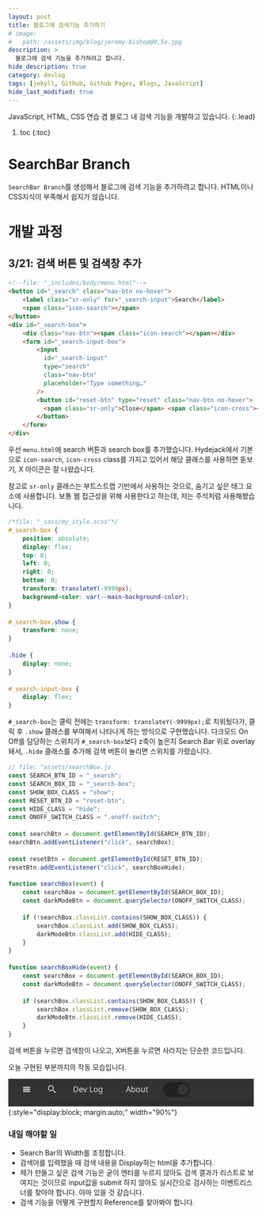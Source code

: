 ```yaml
---
layout: post
title: 블로그에 검색기능 추가하기
# image:
#   path: /assets/img/blog/jeremy-bishop@0,5x.jpg
description: >
  블로그에 검색 기능을 추가하려고 합니다.
hide_description: true
category: devlog
tags: [jekyll, Github, Github Pages, Blogs, JavaScript]
hide_last_modified: true
---
```


JavaScript, HTML, CSS 연습 겸 블로그 내 검색 기능을 개발하고 있습니다.
{:.lead}

1. toc
{:toc}

# SearchBar Branch

`SearchBar Branch`를 생성해서 블로그에 검색 기능을 추가하려고 합니다. HTML이나 CSS지식이 부족해서 쉽지가 않습니다.

# 개발 과정

## 3/21: 검색 버튼 및 검색창 추가
~~~html
<!--file: "_includes/body/menu.html"-->
<button id="_search" class="nav-btn no-hover">
    <label class="sr-only" for="_search-input">Search</label>
    <span class="icon-search"></span>
</button>
<div id="_search-box">
    <div class="nav-btn"><span class="icon-search"></span></div>
    <form id="_search-input-box">
        <input
          id="_search-input"
          type="search"
          class="nav-btn"
          placeholder="Type something…"
        />
        <button id="reset-btn" type="reset" class="nav-btn no-hover">
          <span class="sr-only">Close</span> <span class="icon-cross"></span>
        </button>
    </form>
</div>
~~~

우선 `menu.html`에 search 버튼과 search box를 추가했습니다. Hydejack에서 기본으로 `icon-search`, `icon-cross` class를 가지고 있어서 해당 클래스를 사용하면 돋보기, X 아이콘은 잘 나왔습니다.

참고로 `sr-only` 클래스는 부트스트랩 기반에서 사용하는 것으로, 숨기고 싶은 태그 요소에 사용합니다. 보통 웹 접근성을 위해 사용한다고 하는데, 저는 주석처럼 사용해봤습니다.

~~~css
/*file: "_sass/my_style.scss"*/
#_search-box {
    position: absolute;
    display: flex;
    top: 0;
    left: 0;
    right: 0;
    bottom: 0;
    transform: translateY(-9999px);
    background-color: var(--main-background-color);
}

#_search-box.show {
    transform: none;
}

.hide {
    display: none;
}

#_search-input-box {
    display: flex;
}
~~~

`#_search-box`는 클릭 전에는 `transform: translateY(-9999px);`로 치워뒀다가, 클릭 후 `.show` 클래스를 부여해서 나타나게 하는 방식으로 구현했습니다. 다크모드 On Off를 담당하는 스위치가 `#_search-box`보다 z축이 높은지 Search Bar 위로 overlay돼서, `.hide` 클래스를 추가해 검색 버튼이 눌리면 스위치를 가렸습니다.

~~~javascript
// file: "assets/searchBox.js
const SEARCH_BTN_ID = "_search";
const SEARCH_BOX_ID = "_search-box";
const SHOW_BOX_CLASS = "show";
const RESET_BTN_ID = "reset-btn";
const HIDE_CLASS = "hide";
const ONOFF_SWITCH_CLASS = ".onoff-switch";

const searchBtn = document.getElementById(SEARCH_BTN_ID);
searchBtn.addEventListener("click", searchBox);

const resetBtn = document.getElementById(RESET_BTN_ID);
resetBtn.addEventListener("click", searchBoxHide);

function searchBox(event) {
    const searchBox = document.getElementById(SEARCH_BOX_ID);
    const darkModeBtn = document.querySelector(ONOFF_SWITCH_CLASS);

    if (!searchBox.classList.contains(SHOW_BOX_CLASS)) {
        searchBox.classList.add(SHOW_BOX_CLASS);
        darkModeBtn.classList.add(HIDE_CLASS);
    }
}

function searchBoxHide(event) {
    const searchBox = document.getElementById(SEARCH_BOX_ID);
    const darkModeBtn = document.querySelector(ONOFF_SWITCH_CLASS);

    if (searchBox.classList.contains(SHOW_BOX_CLASS)) {
        searchBox.classList.remove(SHOW_BOX_CLASS);
        darkModeBtn.classList.remove(HIDE_CLASS);
    }
}
~~~

검색 버튼을 누르면 검색창이 나오고, X버튼을 누르면 사라지는 단순한 코드입니다.

오늘 구현된 부분까지의 작동 모습입니다.

![search-btn-made](/assets/img/devlog/search-btn-made.gif){:style="display:block; margin:auto;" width="90%"}

### 내일 해야할 일
* Search Bar의 Width를 조정합니다.
* 검색어를 입력했을 때 검색 내용을 Display하는 html을 추가합니다.
* 제가 만들고 싶은 검색 기능은 굳이 엔터를 누르지 않아도 검색 결과가 리스트로 보여지는 것이므로 input값을 submit 하지 않아도 실시간으로 검사하는 이벤트리스너를 찾아야 합니다. 아마 있을 것 같습니다.
* 검색 기능을 어떻게 구현할지 Reference를 찾아봐야 합니다.


